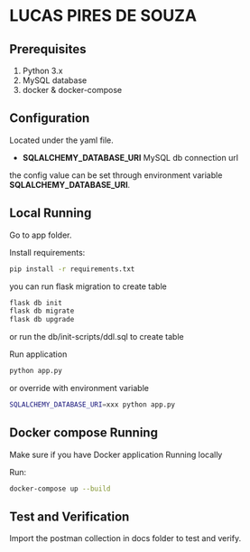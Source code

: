 # LUCAS PIRES DE SOUZA

## Prerequisites
1. Python 3.x
2. MySQL database
3. docker & docker-compose

## Configuration

Located under the yaml file.

- **SQLALCHEMY_DATABASE_URI** MySQL db connection url

the config value can be set through environment variable **SQLALCHEMY_DATABASE_URI**.

## Local Running

Go to app folder.

Install requirements:

```bash
pip install -r requirements.txt
```

you can run flask migration to create table

```bash
flask db init
flask db migrate
flask db upgrade
```
or run the db/init-scripts/ddl.sql to create table


Run application

```bash
python app.py
```

or override with environment variable

```bash
SQLALCHEMY_DATABASE_URI=xxx python app.py
```


## Docker compose Running
Make sure if you have Docker application Running locally

Run:
```bash
docker-compose up --build
```


## Test and Verification

Import the postman collection in docs folder to test and verify.